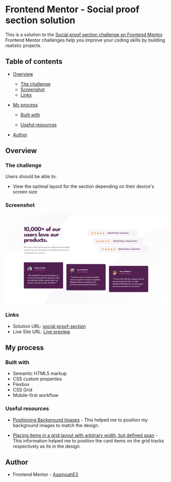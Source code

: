 # Frontend Mentor - Social proof section solution

This is a solution to the [Social proof section challenge on Frontend Mentor](https://www.frontendmentor.io/challenges/social-proof-section-6e0qTv_bA). Frontend Mentor challenges help you improve your coding skills by building realistic projects.

## Table of contents

- [Overview](#overview)
  - [The challenge](#the-challenge)
  - [Screenshot](#screenshot)
  - [Links](#links)
- [My process](#my-process)

  - [Built with](#built-with)

  - [Useful resources](#useful-resources)

- [Author](#author)

## Overview

### The challenge

Users should be able to:

- View the optimal layout for the section depending on their device's screen size

### Screenshot

![](./images/screenshot.jpg)

### Links

- Solution URL: [social-proof-sectoin](https://github.com/asamoahe3/social-proof-section)
- Live Site URL: [Live preview](https://asamoahe3.github.io/social-proof-section/)

## My process

### Built with

- Semantic HTML5 markup
- CSS custom properties
- Flexbox
- CSS Grid
- Mobile-first workflow

### Useful resources

- [Positioning Background Images](https://css-tricks.com/almanac/properties/b/background/) - This helped me to position my background images to match the design.

- [Placing items in a grid layout with arbitrary width, but defined span](https://stackoverflow.com/questions/53916641/placing-items-in-a-grid-layout-with-arbitrary-width-but-defined-span) - This information helped me to position the card items on the grid tracks respectively as its in the design.

## Author

- Frontend Mentor - [AsamoahE3](https://www.frontendmentor.io/profile/yourusername)
